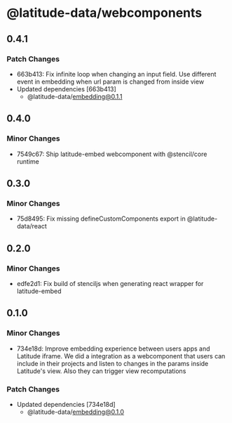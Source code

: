 # @latitude-data/webcomponents

## 0.4.1

### Patch Changes

- 663b413: Fix infinite loop when changing an input field. Use different event in embedding when url param is changed from inside view
- Updated dependencies [663b413]
  - @latitude-data/embedding@0.1.1

## 0.4.0

### Minor Changes

- 7549c67: Ship latitude-embed webcomponent with @stencil/core runtime

## 0.3.0

### Minor Changes

- 75d8495: Fix missing defineCustomComponents export in @latitude-data/react

## 0.2.0

### Minor Changes

- edfe2d1: Fix build of stenciljs when generating react wrapper for latitude-embed

## 0.1.0

### Minor Changes

- 734e18d: Improve embedding experience between users apps and Latitude iframe. We did a integration as a webcomponent that users can include in their projects and listen to changes in the params inside Latitude's view. Also they can trigger view recomputations

### Patch Changes

- Updated dependencies [734e18d]
  - @latitude-data/embedding@0.1.0
